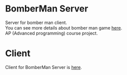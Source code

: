 # BomberMan Server
Server for bomber man client.<br/>
You can see more details about bomber man game [here](https://en.wikipedia.org/wiki/Bomberman).<br/>
AP (Advanced programming) course project.

# Client
Client for BomberMan Server is [here](https://github.com/hsnprsd/bomber-man-client).
